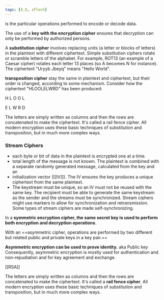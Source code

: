 ```yaml
---
tags: [A_D, zFleck]
---
```

is the particular operations performed to encode or decode data.

The use of a **key with the encryption cipher** ensures that decryption can only be performed by authorized persons.

A **substitution cipher** involves replacing units (a letter or blocks of letters) in the plaintext with different ciphertext. Simple substitution ciphers rotate or scramble letters of the alphabet. For example, ROT13 (an example of a Caesar cipher) rotates each letter 13 places (so A becomes N for instance). The ciphertext "Uryyb Jbeyq" means "Hello World".

**transposition cipher** stay the same in plaintext and ciphertext, but their order is changed, according to some mechanism. Consider how the ciphertext "HLOOLELWRD" has been produced:

H L O O L

E L W R D

The letters are simply written as columns and then the rows are concatenated to make the ciphertext. It's called a rail fence cipher. All modern encryption uses these basic techniques of substitution and transposition, but in much more complex ways.

### Stream Ciphers 
+ each byte or bit of data in the plaintext is encrypted one at a time. 
+ total length of the message is not known. The plaintext is combined with a separate randomly generated message, calculated from the key and an 
+ initialization vector ([[IV]]). The IV ensures the key produces a unique ciphertext from the same plaintext. 
+ The keystream must be unique, so an IV must not be reused with the same key. The recipient must be able to generate the same keystream as the sender and the streams must be synchronized. Stream ciphers might use markers to allow for synchronization and retransmission. Some types of stream ciphers are made self-synchronizing.

In a **symmetric encryption cipher, the same secret key is used to perform both encryption and decryption operations**. 

With an ==asymmetric cipher, operations are performed by two different but related public and private keys in a key pair.== 

**Asymmetric encryption can be used to prove identity.** aka Public key
Consequently, asymmetric encryption is mostly used for authentication and non-repudiation and for key agreement and exchange.

[[RSA]]

The letters are simply written as columns and then the rows are concatenated to make the ciphertext. It's called a **rail fence cipher**. All modern encryption uses these basic techniques of substitution and transposition, but in much more complex ways.